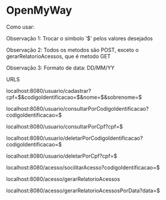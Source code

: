 # OpenMyWay

Como usar:

Observação 1: Trocar o simbolo '$' pelos valores desejados

Observação 2: Todos os metodos são POST, exceto o gerarRelatorioAcessos, que é metodo GET

Observação 3: Formato de data: DD/MM/YY

URLS


localhost:8080/usuario/cadastrar?cpf=$&codigoIdentificacao=$&nome=$&sobrenome=$

localhost:8080/usuario/consultarPorCodigoIdentificacao?codigoIdentificacao=$

localhost:8080/usuario/consultarPorCpf?cpf=$

localhost:8080/usuario/deletarPorCodigoIdentificacao?codigoIdentificacao=$

localhost:8080/usuario/deletarPorCpf?cpf=$

localhost:8080/acesso/socilitarAcesso?codigoIdentificacao=$

localhost:8080/acesso/gerarRelatorioAcessos

localhost:8080/acesso/gerarRelatorioAcessosPorData?data=$